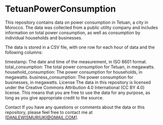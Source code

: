 # TetuanPowerConsumption
This repository contains data on power consumption in Tetuan, a city in Morocco. The data was collected from a public utility company and includes information on total power consumption, as well as consumption by individual households and businesses.

The data is stored in a CSV file, with one row for each hour of data and the following columns:

timestamp: The date and time of the measurement, in ISO 8601 format.
total_consumption: The total power consumption for Tetuan, in megawatts.
household_consumption: The power consumption for households, in megawatts.
business_consumption: The power consumption for businesses, in megawatts.
License
The data in this repository is licensed under the Creative Commons Attribution 4.0 International (CC BY 4.0) license. This means that you are free to use the data for any purpose, as long as you give appropriate credit to the source.

Contact
If you have any questions or comments about the data or this repository, please feel free to contact me at [DANLEWISMURIUKI@GMAIL.COM].
